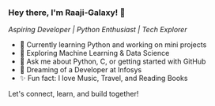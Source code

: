 ### Hey there, I'm Raaji-Galaxy! 🚀

*Aspiring Developer | Python Enthusiast | Tech Explorer*

- 🌱 Currently learning Python and working on mini projects  
- 🤖 Exploring Machine Learning & Data Science  
- 💬 Ask me about Python, C, or getting started with GitHub  
- 🧠 Dreaming of a Developer at Infosys
- ✨ Fun fact: I love Music, Travel, and Reading Books  

Let's connect, learn, and build together!
